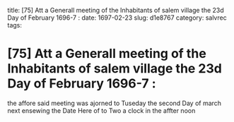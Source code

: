 title: [75] Att a Generall meeting of the Inhabitants of salem village the 23d Day of February 1696-7 :
date: 1697-02-23
slug: d1e8767
category: salvrec
tags: 


<div markdown class="doc" id="d1e8767">


# [75] Att a Generall meeting of the Inhabitants of salem village the 23d Day of February 1696-7 : 

the affore said meeting was ajorned to Tuseday the second Day of march next ensewing the Date Here of to Two a clock in the affter noon
</div>